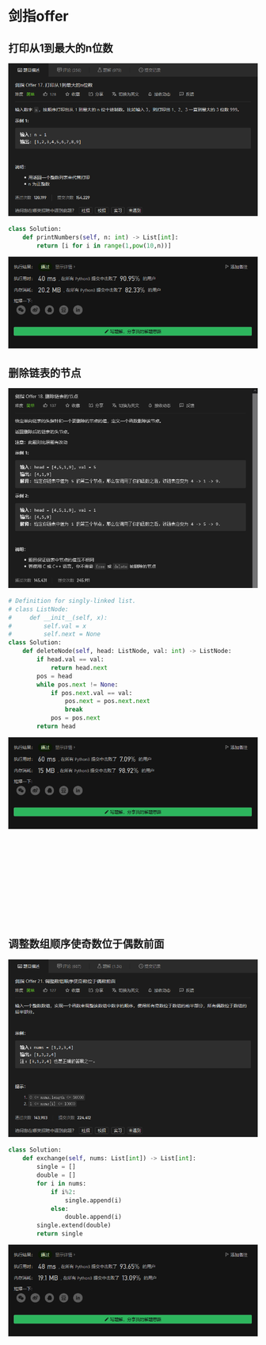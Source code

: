 # 剑指offer

## 打印从1到最大的n位数

![](./images/016.png)

```python
class Solution:
    def printNumbers(self, n: int) -> List[int]:
        return [i for i in range(1,pow(10,n))]
```

![](./images/016_.png)

## 删除链表的节点

![](./images/017.png)

```python
# Definition for singly-linked list.
# class ListNode:
#     def __init__(self, x):
#         self.val = x
#         self.next = None
class Solution:
    def deleteNode(self, head: ListNode, val: int) -> ListNode:
        if head.val == val:
            return head.next
        pos = head
        while pos.next != None:
            if pos.next.val == val:
                pos.next = pos.next.next
                break
            pos = pos.next
        return head
```

![](./images/017_.png)

## 

![]()

```python

```

![]()

## 

![]()

```python

```

![]()

## 调整数组顺序使奇数位于偶数前面

![](./images/020.png)

```python
class Solution:
    def exchange(self, nums: List[int]) -> List[int]:
        single = []
        double = []
        for i in nums:
            if i%2:
                single.append(i)
            else:
                double.append(i)
        single.extend(double)
        return single
```

![](./images/020_.png)